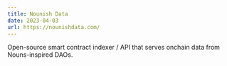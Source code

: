 ```yaml
---
title: Nounish Data
date: 2023-04-03
url: https://nounishdata.com/
---
```


Open-source smart contract indexer / API that serves onchain data from Nouns-inspired DAOs.
